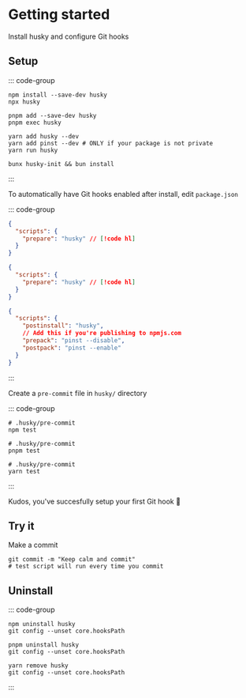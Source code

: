 # Getting started

Install husky and configure Git hooks

## Setup

::: code-group

```shell [npm]
npm install --save-dev husky
npx husky
```

```shell [pnpm]
pnpm add --save-dev husky
pnpm exec husky
```

```shell [yarn]
yarn add husky --dev
yarn add pinst --dev # ONLY if your package is not private
yarn run husky
```

```shell [bun]
bunx husky-init && bun install
```

:::

To automatically have Git hooks enabled after install, edit `package.json`

::: code-group

```json [npm]
{
  "scripts": {
    "prepare": "husky" // [!code hl]
  }
}
```

```json [pnpm]
{
  "scripts": {
    "prepare": "husky" // [!code hl]
  }
}
```

```json [yarn]
{
  "scripts": {
    "postinstall": "husky",
    // Add this if you're publishing to npmjs.com
    "prepack": "pinst --disable",
    "postpack": "pinst --enable"
  }
}
```

:::

Create a `pre-commit` file in `husky/` directory

::: code-group

```shell [npm]
# .husky/pre-commit
npm test
```

```shell [pnpm]
# .husky/pre-commit
pnpm test
```

```shell [yarn]
# .husky/pre-commit
yarn test
```
:::

Kudos, you've succesfully setup your first Git hook 🎉

## Try it

Make a commit

```shell
git commit -m "Keep calm and commit"
# test script will run every time you commit
```

## Uninstall

::: code-group

```shell [npm]
npm uninstall husky
git config --unset core.hooksPath
```

```shell [pnpm]
pnpm uninstall husky
git config --unset core.hooksPath
```

```shell [yarn]
yarn remove husky
git config --unset core.hooksPath
```

:::
